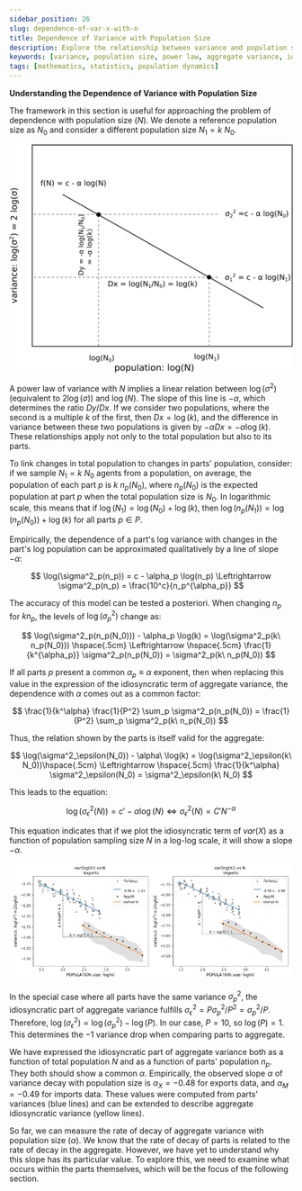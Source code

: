 ```yaml
---
sidebar_position: 26
slug: dependence-of-var-x-with-n
title: Dependence of Variance with Population Size
description: Explore the relationship between variance and population size using a power law model, focusing on the implications for aggregate and part populations.
keywords: [variance, population size, power law, aggregate variance, idiosyncratic variance]
tags: [mathematics, statistics, population dynamics]
---
```


**Understanding the Dependence of Variance with Population Size**

The framework in this section is useful for approaching the problem of dependence with population size ($N$). We denote a reference population size as $N_0$ and consider a different population size $N_1 = k\ N_0$.

![Scheme for analysing the decay of volatility with population size implied by a power law](./figures/alphaN_scheme.png)

A power law of variance with $N$ implies a linear relation between $\log(\sigma^2)$ (equivalent to $2 \log(\sigma)$) and $\log(N)$. The slope of this line is $-\alpha$, which determines the ratio $Dy/Dx$. If we consider two populations, where the second is a multiple $k$ of the first, then $Dx = \log(k)$, and the difference in variance between these two populations is given by $-\alpha Dx = -\alpha \log(k)$. These relationships apply not only to the total population but also to its parts.

To link changes in total population to changes in parts' population, consider: if we sample $N_1 = k\ N_0$ agents from a population, on average, the population of each part $p$ is $k\ n_p(N_0)$, where $n_p(N_0)$ is the expected population at part $p$ when the total population size is $N_0$. In logarithmic scale, this means that if $\log(N_1) = \log(N_0) + \log(k)$, then $\log(n_p(N_1)) = \log(n_p(N_0)) + \log(k)$ for all parts $p \in P$.

Empirically, the dependence of a part's log variance with changes in the part's log population can be approximated qualitatively by a line of slope $-\alpha$:

$$
\log(\sigma^2_p(n_p)) = c - \alpha_p \log(n_p) \Leftrightarrow \sigma^2_p(n_p) = \frac{10^c}{n_p^{\alpha_p}}
$$

The accuracy of this model can be tested a posteriori. When changing $n_p$ for $k n_p$, the levels of $\log(\sigma^2_p)$ change as:

$$
\log(\sigma^2_p(n_p(N_0))) - \alpha_p \log(k) = \log(\sigma^2_p(k\ n_p(N_0))) \hspace{.5cm}
\Leftrightarrow \hspace{.5cm}
\frac{1}{k^{\alpha_p}} \sigma^2_p(n_p(N_0)) = \sigma^2_p(k\ n_p(N_0))
$$

If all parts $p$ present a common $\alpha_p \equiv \alpha$ exponent, then when replacing this value in the expression of the idiosyncratic term of aggregate variance, the dependence with $\alpha$ comes out as a common factor:

$$
\frac{1}{k^\alpha} \frac{1}{P^2} \sum_p \sigma^2_p(n_p(N_0)) = \frac{1}{P^2} \sum_p \sigma^2_p(k\ n_p(N_0))
$$

Thus, the relation shown by the parts is itself valid for the aggregate:

$$
\log(\sigma^2_\epsilon(N_0)) - \alpha\ \log(k) = \log(\sigma^2_\epsilon(k\ N_0))\hspace{.5cm}
\Leftrightarrow \hspace{.5cm}
\frac{1}{k^\alpha} \sigma^2_\epsilon(N_0) = \sigma^2_\epsilon(k\ N_0)
$$

This leads to the equation:

$$
\log(\sigma^2_\epsilon(N)) = c' - \alpha \log(N) \Leftrightarrow \sigma^2_\epsilon (N) = C' N^{-\alpha}
$$

This equation indicates that if we plot the idiosyncratic term of $var(X)$ as a function of population sampling size $N$ in a log-log scale, it will show a slope $-\alpha$.

![Decay of idiosyncratic volatility with population size](./figures/N_decay_P.png)

In the special case where all parts have the same variance $\sigma^2_p$, the idiosyncratic part of aggregate variance fulfills $\sigma^2_\epsilon = P \sigma^2_p/P^2 = \sigma^2_p/P$. Therefore, $\log(\sigma^2_\epsilon) = \log(\sigma^2_p) - \log(P)$. In our case, $P = 10$, so $\log(P) = 1$. This determines the $-1$ variance drop when comparing parts to aggregate.

We have expressed the idiosyncratic part of aggregate variance both as a function of total population $N$ and as a function of parts' population $n_p$. They both should show a common $\alpha$. Empirically, the observed slope $\alpha$ of variance decay with population size is $\alpha_X = -0.48$ for exports data, and $\alpha_M = -0.49$ for imports data. These values were computed from parts' variances (blue lines) and can be extended to describe aggregate idiosyncratic variance (yellow lines).

So far, we can measure the rate of decay of aggregate variance with population size ($\alpha$). We know that the rate of decay of parts is related to the rate of decay in the aggregate. However, we have yet to understand why this slope has its particular value. To explore this, we need to examine what occurs within the parts themselves, which will be the focus of the following section.